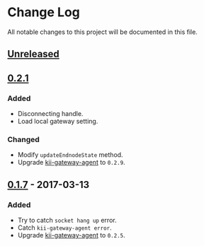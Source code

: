 # Change Log
All notable changes to this project will be documented in this file.

## [Unreleased]

## [0.2.1]
### Added
- Disconnecting handle.
- Load local gateway setting.

### Changed
- Modify `updateEndnodeState` method.
- Upgrade [kii-gateway-agent](https://github.com/ashramwen/kii-gateway-agent) to `0.2.9`.

## [0.1.7] - 2017-03-13
### Added
- Try to catch `socket hang up` error.
- Catch `kii-gateway-agent error`.
- Upgrade [kii-gateway-agent](https://github.com/ashramwen/kii-gateway-agent) to `0.2.5`.

[Unreleased]: https://github.com/ashramwen/kii-mt7688-agent/compare/v0.2.1...HEAD
[0.2.1]: https://github.com/ashramwen/kii-mt7688-agent/compare/v0.1.7...v0.2.1
[0.1.7]: https://github.com/ashramwen/kii-mt7688-agent/compare/v0.1.6...v0.1.7
